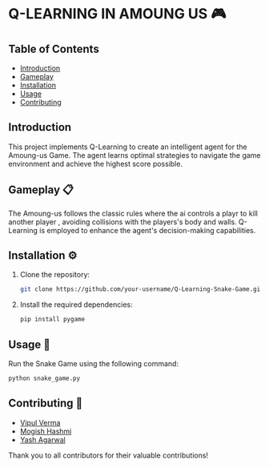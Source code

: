 
# Q-LEARNING IN AMOUNG US 🎮

## Table of Contents

- [Introduction](#introduction)
- [Gameplay](#gameplay)
- [Installation](#installation)
- [Usage](#usage)
- [Contributing](#contributing)

## Introduction

This project implements Q-Learning to create an intelligent agent for the Amoung-us Game. The agent learns optimal strategies to navigate the game environment and achieve the highest score possible.

## Gameplay 📋

The Amoung-us follows the classic rules where the ai controls a playr to kill another player , avoiding collisions with the players's body and walls. Q-Learning is employed to enhance the agent's decision-making capabilities.

## Installation ⚙️

1. Clone the repository:

    ```bash
    git clone https://github.com/your-username/Q-Learning-Snake-Game.git
    ```

2. Install the required dependencies:

    ```bash
    pip install pygame
    ```

## Usage 🚀

Run the Snake Game using the following command:

```bash
python snake_game.py
 ```

## Contributing 🌟
- [Vipul Verma](https://github.com/vvsvipul)
- [Mogish Hashmi](https://github.com/Mogees22)
- [Yash Agarwal](https://github.com/ityashag)

Thank you to all contributors for their valuable contributions!
